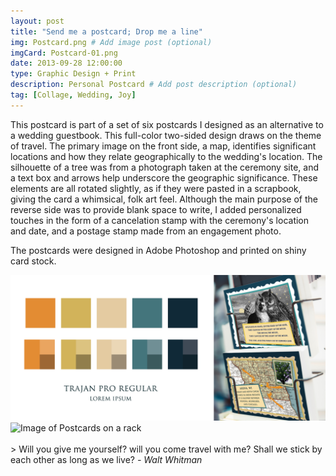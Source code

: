 ```yaml
---
layout: post
title: "Send me a postcard; Drop me a line"
img: Postcard.png # Add image post (optional)
imgCard: Postcard-01.png 
date: 2013-09-28 12:00:00 
type: Graphic Design + Print
description: Personal Postcard # Add post description (optional)
tag: [Collage, Wedding, Joy]
---
```

This postcard is part of a set of six postcards I designed as an alternative to a wedding guestbook. This full-color two-sided design draws on the theme of travel. The primary image on the front side, a map, identifies significant locations and how they relate geographically to the wedding's location. The silhouette of a tree was from a photograph taken at the ceremony site, and a text box and arrows help underscore the geographic significance. These elements are all rotated slightly, as if they were pasted in a scrapbook, giving the card a whimsical, folk art feel.  Although the main purpose of the reverse side was to provide blank space to write, I added personalized touches in the form of a cancelation stamp with the ceremony's location and date, and a postage stamp made from an engagement photo.

The postcards were designed in Adobe Photoshop and printed on shiny card stock. 

<div class="post_image_addl">
    <img src="/assets/img/Postcard_Full.png" alt="Image of Postcards on a rack">
</div>
<div class="post_image_addl">
    <img src="/assets/img/Postcard_Color.png" alt="Image of Postcards on a rack">
</div>

<br/>
> Will you give me yourself? will you come travel with me? Shall we stick by each other as long as we live? <cite>- Walt Whitman</cite>